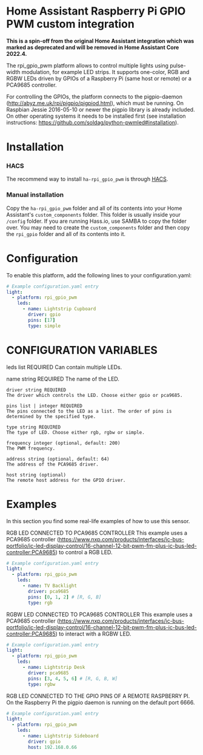 # Home Assistant Raspberry Pi GPIO PWM custom integration

**This is a spin-off from the original Home Assistant integration which was marked as deprecated and will be removed in Home Assistant Core 2022.4.**

The rpi_gpio_pwm platform allows to control multiple lights using pulse-width modulation, for example LED strips. It supports one-color, RGB and RGBW LEDs driven by GPIOs of a Raspberry Pi (same host or remote) or a PCA9685 controller.

For controlling the GPIOs, the platform connects to the pigpio-daemon (http://abyz.me.uk/rpi/pigpio/pigpiod.html), which must be running. On Raspbian Jessie 2016-05-10 or newer the pigpio library is already included. On other operating systems it needs to be installed first (see installation instructions: https://github.com/soldag/python-pwmled#installation).

# Installation

### HACS

The recommend way to install `ha-rpi_gpio_pwm` is through [HACS](https://hacs.xyz/).

### Manual installation

Copy the `ha-rpi_gpio_pwm` folder and all of its contents into your Home Assistant's `custom_components` folder. This folder is usually inside your `/config` folder. If you are running Hass.io, use SAMBA to copy the folder over. You may need to create the `custom_components` folder and then copy the `rpi_gpio` folder and all of its contents into it.

# Configuration
To enable this platform, add the following lines to your configuration.yaml:

```yaml
# Example configuration.yaml entry
light:
  - platform: rpi_gpio_pwm
    leds:
      - name: Lightstrip Cupboard
        driver: gpio
        pins: [17]
        type: simple
```
# CONFIGURATION VARIABLES
leds list REQUIRED
Can contain multiple LEDs.

name string REQUIRED
The name of the LED.

    driver string REQUIRED
    The driver which controls the LED. Choose either gpio or pca9685.

    pins list | integer REQUIRED
    The pins connected to the LED as a list. The order of pins is determined by the specified type.

    type string REQUIRED
    The type of LED. Choose either rgb, rgbw or simple.

    frequency integer (optional, default: 200)
    The PWM frequency.

    address string (optional, default: 64)
    The address of the PCA9685 driver.

    host string (optional)
    The remote host address for the GPIO driver.

# Examples
In this section you find some real-life examples of how to use this sensor.

RGB LED CONNECTED TO PCA9685 CONTROLLER
This example uses a PCA9685 controller (https://www.nxp.com/products/interfaces/ic-bus-portfolio/ic-led-display-control/16-channel-12-bit-pwm-fm-plus-ic-bus-led-controller:PCA9685) to control a RGB LED.

```yaml
# Example configuration.yaml entry
light:
  - platform: rpi_gpio_pwm
    leds:
      - name: TV Backlight
        driver: pca9685
        pins: [0, 1, 2] # [R, G, B]
        type: rgb
```

RGBW LED CONNECTED TO PCA9685 CONTROLLER
This example uses a PCA9685 controller (https://www.nxp.com/products/interfaces/ic-bus-portfolio/ic-led-display-control/16-channel-12-bit-pwm-fm-plus-ic-bus-led-controller:PCA9685) to interact with a RGBW LED.

```yaml
# Example configuration.yaml entry
light:
  - platform: rpi_gpio_pwm
    leds:
      - name: Lightstrip Desk
        driver: pca9685
        pins: [3, 4, 5, 6] # [R, G, B, W]
        type: rgbw
```

RGB LED CONNECTED TO THE GPIO PINS OF A REMOTE RASPBERRY PI.
On the Raspberry Pi the pigpio daemon is running on the default port 6666.

```yaml
# Example configuration.yaml entry
light:
  - platform: rpi_gpio_pwm
    leds:
      - name: Lightstrip Sideboard
        driver: gpio
        host: 192.168.0.66
```
